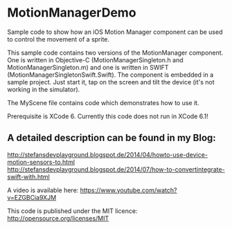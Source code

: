 MotionManagerDemo
=================

Sample code to show how an iOS Motion Manager component can be used to control the movement of a sprite. 

This sample code contains two versions of the MotionManager component. One is written in Objective-C (MotionManagerSingleton.h and MotionManagerSingleton.m) and one is written in SWIFT (MotionManagerSingletonSwift.Swift). The component is embedded in a sample project. Just start it, tap on the screen and tilt the device (it's not working in the simulator).

The MyScene file
contains code which demonstrates how to use it.

Prerequisite is XCode 6. Currently this code does not run in XCode 6.1!


A detailed description can be found in my Blog:
-----------------------------------------------
http://stefansdevplayground.blogspot.de/2014/04/howto-use-device-motion-sensors-to.html
http://stefansdevplayground.blogspot.de/2014/07/how-to-convertintegrate-swift-with.html

A video is available here: https://www.youtube.com/watch?v=EZGBCia9XJM

This code is published under the MIT licence: http://opensource.org/licenses/MIT 
